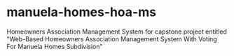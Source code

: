 # manuela-homes-hoa-ms
Homeowners Association Management System for capstone project entitled "Web-Based Homeowners Association Management System With Voting For Manuela Homes Subdivision"
